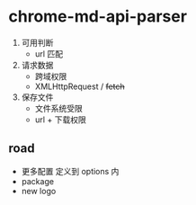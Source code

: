 # chrome-md-api-parser

1. 可用判断
    - url 匹配
2. 请求数据
    - 跨域权限
    - XMLHttpRequest / ~~fetch~~
3. 保存文件
    - 文件系统受限
    - url + 下载权限

## road
- 更多配置 定义到 options 内
- package
- new logo
